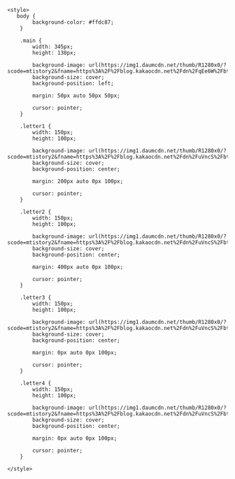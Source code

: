 
<html lang="en">
<head>
    <meta charset="UTF-8">
    <meta name="viewport" content="width=device-width, initial-scale=1.0">
 

    <style>
       body {
            background-color: #ffdc87;
        }
       
        .main {
            width: 345px;
            height: 130px;

            background-image: url(https://img1.daumcdn.net/thumb/R1280x0/?scode=mtistory2&fname=https%3A%2F%2Fblog.kakaocdn.net%2Fdn%2FqEe6W%2FbtqRVqgAKgs%2FqqM6kEmgMJHtpmdltiVD6k%2Fimg.png);
            background-size: cover;
            background-position: left;

            margin: 50px auto 50px 50px;

            cursor: pointer;
        }

        .letter1 {
            width: 150px;
            height: 100px;

            background-image: url(https://img1.daumcdn.net/thumb/R1280x0/?scode=mtistory2&fname=https%3A%2F%2Fblog.kakaocdn.net%2Fdn%2FuVncS%2FbtqSdtCuGWN%2F6oDPk2UVL8xljI8wiw9qRK%2Fimg.png);
            background-size: cover;
            background-position: center;

            margin: 200px auto 0px 100px;

            cursor: pointer;
        }
        
        .letter2 {
            width: 150px;
            height: 100px;

            background-image: url(https://img1.daumcdn.net/thumb/R1280x0/?scode=mtistory2&fname=https%3A%2F%2Fblog.kakaocdn.net%2Fdn%2FuVncS%2FbtqSdtCuGWN%2F6oDPk2UVL8xljI8wiw9qRK%2Fimg.png);
            background-size: cover;
            background-position: center;

            margin: 400px auto 0px 100px;

            cursor: pointer;
        }

        .letter3 {
            width: 150px;
            height: 100px;

            background-image: url(https://img1.daumcdn.net/thumb/R1280x0/?scode=mtistory2&fname=https%3A%2F%2Fblog.kakaocdn.net%2Fdn%2FuVncS%2FbtqSdtCuGWN%2F6oDPk2UVL8xljI8wiw9qRK%2Fimg.png);
            background-size: cover;
            background-position: center;

            margin: 0px auto 0px 100px;

            cursor: pointer;
        }

        .letter4 {
            width: 150px;
            height: 100px;

            background-image: url(https://img1.daumcdn.net/thumb/R1280x0/?scode=mtistory2&fname=https%3A%2F%2Fblog.kakaocdn.net%2Fdn%2FuVncS%2FbtqSdtCuGWN%2F6oDPk2UVL8xljI8wiw9qRK%2Fimg.png);
            background-size: cover;
            background-position: center;

            margin: 0px auto 0px 100px;

            cursor: pointer;
        }
        
    </style>
</head>
<body>
    <div class="main" onclick="open_letter()"></div>
    <div class="letter1"></div>
    <div class="letter2"></div>
    <div class="letter3"></div>
    <div class="letter4"></div>
</body>
</html>

